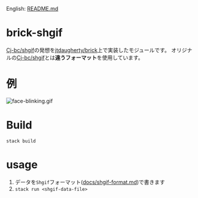 English: [README.md](README.md)


# brick-shgif

[Cj-bc/shgif](https://github.com/Cj-bc/shgif)の発想を[jtdaugherty/brick](https://github.com/jtdaugherty/brick)上で実装したモジュールです。
オリジナルの[Cj-bc/shgif](https://github.com/Cj-bc/shgif)とは**違うフォーマット**を使用しています。

# 例

![face-blinking.gif](docs/img/face-blinking.gif)

# Build

`stack build`

# usage

1. データを`Shgif`フォーマット([docs/shgif-format.md](docs/shgif-format.md))で書きます
2. `stack run <shgif-data-file>`
